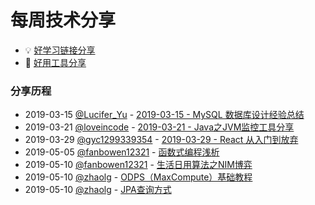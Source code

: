 # 每周技术分享

* 💡 [好学习链接分享](good-study.md)
* 🚀 [好用工具分享](good-util.md)

### 分享历程

* 2019-03-15  [@Lucifer_Yu](https://my.oschina.net/u/920698)     -  [2019-03-15 - MySQL 数据库设计经验总结](https://my.oschina.net/u/920698/blog/3022075)
* 2019-03-21  [@loveincode](https://github.com/loveincode)       -  [2019-03-21 - Java之JVM监控工具分享](https://github.com/tianxianpei/tech-share-weekly/blob/master/article/2019-03-21%20-%20Java%E4%B9%8BJVM%E7%9B%91%E6%8E%A7%E5%B7%A5%E5%85%B7%E5%88%86%E4%BA%AB.md)
* 2019-03-29  [@gyc1299339354](https://github.com/gyc1299339354) -  [2019-03-29 - React 从入门到放弃](https://github.com/tianxianpei/tech-share-weekly/blob/master/article/2019-03-29%20-%20React_start_to_giveup.md)
* 2019-05-05 [@fanbowen12321](https://github.com/fanbowen12321) -  [函数式编程浅析](https://www.cnblogs.com/fbw-gxy/p/10812331.html)
* 2019-05-10 [@fanbowen12321](https://github.com/fanbowen12321) -  [生活日用算法之NIM博弈](https://www.cnblogs.com/fbw-gxy/p/10844129.html)
* 2019-05-10 [@zhaolg](https://github.com/zhaolg) -  [ODPS（MaxCompute）基础教程](https://github.com/tianxianpei/tech-share-weekly/blob/master/article/ODPS（MaxCompute）基础教程.md)
* 2019-05-10 [@zhaolg](https://github.com/haipengliang) -  [JPA查询方式](https://github.com/tianxianpei/tech-share-weekly/blob/master/article/2019-05-09_jpa查询方式.md)
